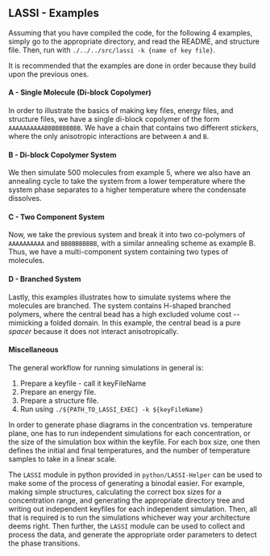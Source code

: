 LASSI - Examples
----------------

Assuming that you have compiled the code, for the following 4 examples, simply go to the appropriate directory,
and read the README, and structure file. Then, run with `./../../src/lassi -k {name of key file}`.

It is recommended that the examples are done in order because they build upon the previous
ones.

#### A - Single Molecule (Di-block Copolymer)

In order to illustrate the basics of making key files, energy files, and structure files,
we have a single di-block copolymer of the form `AAAAAAAAAABBBBBBBBBB`. We have a chain
that contains two different *stickers*, where the only anisotropic interactions are between
`A` and `B`.

#### B - Di-block Copolymer System

We then simulate 500 molecules from example 5, where we also have an annealing cycle to take
the system from a lower temperature where the system phase separates to a higher temperature
where the condensate dissolves.

#### C - Two Component System

Now, we take the previous system and break it into two co-polymers of `AAAAAAAAAA` and `BBBBBBBBBB`,
with a similar annealing scheme as example B. Thus, we have a multi-component system containing 
two types of molecules.

#### D - Branched System

Lastly, this examples  illustrates how to simulate systems where the molecules
are branched. The system contains H-shaped branched polymers, where the central bead
has a high excluded volume cost -- mimicking a folded domain. In this example, the 
central bead is a pure *spacer* because it does not interact anisotropically.

#### Miscellaneous
The general workflow for running simulations in general is:
1. Prepare a keyfile - call it keyFileName
2. Prepare an energy file.
3. Prepare a structure file.
4. Run using `./${PATH_TO_LASSI_EXEC} -k ${keyFileName}`

In order to generate phase diagrams in the concentration vs. temperature
plane, one has to run independent simulations for each concentration,
or the size of the simulation box within the keyfile. For each box size,
one then defines the initial and final temperatures, and the number of
temperature samples to take in a linear scale.

The `LASSI` module in python provided in `python/LASSI-Helper` can be used
to make some of the process of generating a binodal easier. For example,
making simple structures, calculating the correct box sizes for a
concentration range, and generating the appropriate directory tree and 
writing out independent keyfiles for each independent simulation. Then,
all that is required is to run the simulations whichever way your
architecture deems right. Then further, the `LASSI` module can be used
to collect and process the data, and generate the appropriate order parameters
to detect the phase transitions.

